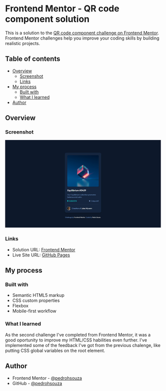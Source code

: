 # Frontend Mentor - QR code component solution

This is a solution to the [QR code component challenge on Frontend Mentor](https://www.frontendmentor.io/challenges/qr-code-component-iux_sIO_H). Frontend Mentor challenges help you improve your coding skills by building realistic projects.

## Table of contents

- [Overview](#overview)
  - [Screenshot](#screenshot)
  - [Links](#links)
- [My process](#my-process)
  - [Built with](#built-with)
  - [What I learned](#what-i-learned)
- [Author](#author)

## Overview

### Screenshot

![](./screenshots/desktop-screenshot.jpg)

### Links

- Solution URL: [Frontend Mentor](https://www.frontendmentor.io/solutions/responsive-webpage-using-css-flexbox-F_sm1GAmA)
- Live Site URL: [GitHub Pages](https://pedrohsouza.github.io/nft-preview-card-component/)

## My process

### Built with

- Semantic HTML5 markup
- CSS custom properties
- Flexbox
- Mobile-first workflow

### What I learned

As the second challenge I've completed from Frontend Mentor, it was a good oportunity to improve my HTML/CSS habilities even further. I've implemented some of the feedback I've got from the previous chalenge, like putting CSS global variables on the root element.

## Author

- Frontend Mentor - [@pedrohsouza](https://www.frontendmentor.io/profile/pedrohsouza)
- GitHub - [@pedrohsouza](https://github.com/pedrohsouza)
